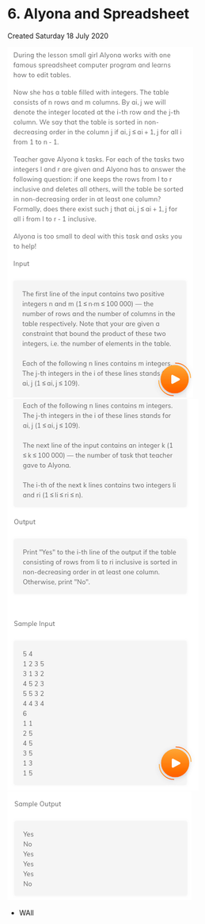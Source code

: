 # 6. Alyona and Spreadsheet
Created Saturday 18 July 2020

![](./6._Alyona_and_Spreadsheet_-_80/pasted_image.png)
![](./6._Alyona_and_Spreadsheet_-_80/pasted_image001.png)
![](./6._Alyona_and_Spreadsheet_-_80/pasted_image002.png)

* WAll


